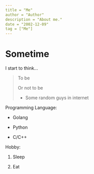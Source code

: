```yaml
---
title = "Me"
author = "Author"
description = "About me."
date = "2002-12-09"
tag = ["Me"]
---
```

# Sometime

I start to think...

> To be
>
> Or not to be
>
> - Some random guys in internet

Programming Language:

- Golang

- Python

- C/C++

Hobby:

1. Sleep

2. Eat
